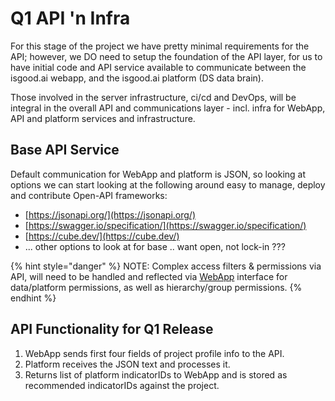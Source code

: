 # Q1 API 'n Infra

For this stage of the project we have pretty minimal requirements for the API; however, we DO need to setup the foundation of the API layer, for us to have initial code and API service available to communicate between the isgood.ai webapp, and the isgood.ai platform \(DS data brain\).

Those involved in the server infrastructure, ci/cd and DevOps, will be integral in the overall API and communications layer - incl.  infra for WebApp, API and platform services and infrastructure.

## Base API Service

Default communication for WebApp and platform is JSON, so looking at options we can start looking at the following around easy to manage, deploy and contribute Open-API frameworks:

* [https://jsonapi.org/](https://jsonapi.org/)
* [https://swagger.io/specification/](https://swagger.io/specification/)
* [https://cube.dev/](https://cube.dev/)
* ... other options to look at for base .. want open, not lock-in ???

{% hint style="danger" %}
NOTE: Complex access filters & permissions via API, will need to be handled and reflected via [WebApp](q1-webapp/roles-permissions-acl.md) interface for data/platform permissions, as well as hierarchy/group permissions.
{% endhint %}

## API Functionality for Q1 Release

1. WebApp sends first four fields of project profile info to the API.
2. Platform receives the JSON text and processes it.
3. Returns list of platform indicatorIDs to WebApp and is stored as recommended indicatorIDs against the project.

